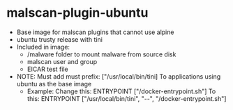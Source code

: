 # malscan-plugin-ubuntu
*  Base image for malscan plugins that cannot use alpine
*  ubuntu trusty release with tini
*  Included in image:
   *  /malware folder to mount malware from source disk 
   *  malscan user and group
   *  EICAR test file  
* NOTE:
Must add must prefix:
 ["/usr/local/bin/tini]
 To applications using ubuntu as the base image 
    * Example:
      Change this:
      ENTRYPOINT ["/docker-entrypoint.sh"]
      To this:
      ENTRYPOINT ["/usr/local/bin/tini", "--", "/docker-entrypoint.sh"]